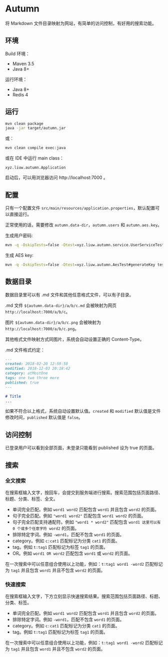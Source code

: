 # Autumn

将 Markdown 文件目录映射为网站，有简单的访问控制，有好用的搜索功能。

## 环境

Build 环境：

* Maven 3.5
* Java 8+

运行环境：

* Java 8+
* Redis 4

## 运行

```bash
mvn clean package
java -jar target/autumn.jar
```

或：

```bash
mvn clean compile exec:java
```

或在 IDE 中运行 main class：

```text
xyz.liuw.autumn.Application
```

启动后，可以用浏览器访问 http://localhost:7000 。

## 配置

只有一个配置文件 `src/main/resources/application.properties`，默认配置可以直接运行。

正常使用的话，需要修改 `autumn.data-dir`，`autumn.users` 和 `autumn.aes.key`。

生成用户密码:

```bash
mvn -q -DskipTests=false -Dtest=xyz.liuw.autumn.service.UserServiceTest#generateUser test
```

生成 AES key:

```bash
mvn -q -DskipTests=false -Dtest=xyz.liuw.autumn.AesTest#generateKey test
```

## 数据目录

数据目录里可以有 .md 文件和其他任意格式文件，可以有子目录。

.md 文件 `${autumn.data-dir}/a/b/c.md` 会被映射为网页 `http://localhost:7000/a/b/c`。

图片 `${autumn.data-dir}/a/b/c.png` 会被映射为 `http://localhost:7000/a/b/c.png`。

其他格式文件映射方式同图片，系统会自动设置正确的 Content-Type。

.md 文件格式约定：

```markdown
---
created: 2018-02-20 12:59:50
modified: 2018-12-03 20:18:42
category: atMostOne
tags: one two three more
published: true
---

# Title
...
```

如果不符合以上格式，系统自动设置默认值。`created` 和 `modified` 默认值是文件修改时间，`published` 默认值是 `false`。

## 访问控制

已登录用户可以看到全部页面，未登录只能看到 published 设为 true 的页面。

## 搜索

### 全文搜索

在搜索框输入文字，按回车，会提交到服务端进行搜索。搜索范围包括页面路径、标题、分类、标签、全文。

* 单词完全匹配。例如 `word1 word2` 匹配包含 `word1` 并且包含 `word2` 的页面。
* 句子完全匹配。例如 `"word1 word2"` 匹配包含 `word1 word2` 的页面。
* 句子完全匹配支持通配符。例如 `"word1 * word2"` 匹配包含 `word1 这里可以有 0 个或多个任意字符 word2` 的页面。
* 排除特定字词。例如 `-word1`，匹配不包含 `word1` 的页面。
* category。例如 `c:cat1` 匹配标记为分类 `cat1` 的页面。
* tag。例如 `t:tag1` 匹配标记为标签 `tag1` 的页面。
* OR。例如 `word1 OR word2` 匹配包含 `word1` 或 `word2` 的页面。

在一次搜索中可以任意组合使用以上功能，例如：`t:tag1 word1 -word2` 匹配标记为 `tag1` 并且包含 `word1` 并且不包含 `word2` 的页面。

### 快速搜索

在搜索框输入文字，下方立刻显示快速搜索结果。搜索范围包括页面路径、标题、分类、标签。

* 单词完全匹配。例如 `word1 word2` 匹配包含 `word1` 并且包含 `word2` 的页面。
* 排除特定字词。例如 `-word1`，匹配不包含 `word1` 的页面。
* category。例如 `c:cat1` 匹配标记为分类 `cat1` 的页面。
* tag。例如 `t:tag1` 匹配标记为标签 `tag1` 的页面。

在一次搜索中可以任意组合使用以上功能，例如：`t:tag1 word1 -word2` 匹配标记为 `tag1` 并且包含 `word1` 并且不包含 `word2` 的页面。
